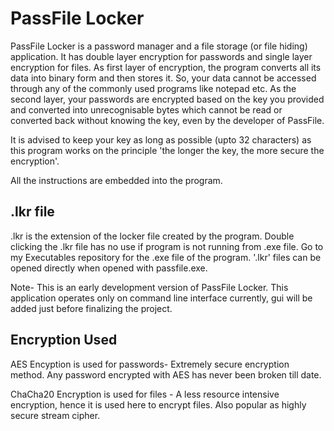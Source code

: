 # PassFile Locker

PassFile Locker is a password manager and a file storage (or file hiding) application. It has double layer encryption for passwords and single layer encryption for files. As first layer of encryption, the program converts all its data into binary form and then stores it. So, your data cannot be accessed through any of the commonly used programs like notepad etc. As the second layer, your passwords are encrypted based on the key you provided and converted into unrecognisable bytes which cannot be read or converted back without knowing the key, even by the developer of PassFile.

It is advised to keep your key as long as possible (upto 32 characters) as this program works on the principle 'the longer the key, the more secure the encryption'.

All the instructions are embedded into the program.

## .lkr file

.lkr is the extension of the locker file created by the program. Double clicking the .lkr file has no use if program is not running from .exe file.
Go to my Executables repository for the .exe file of the program. '.lkr' files can be opened directly when opened with passfile.exe.

Note- This is an early development version of PassFile Locker. This application operates only on command line interface currently, 
gui will be added just before finalizing the project.

## Encryption Used

AES Encyption is used for passwords- Extremely secure encryption method. Any password encrypted with AES has never been broken till date.

ChaCha20 Encryption is used for files - A less resource intensive encryption, hence it is used here to encrypt files. Also popular as highly secure stream cipher. 